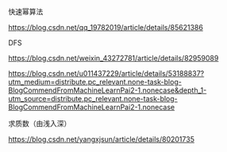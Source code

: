 快速幂算法

https://blog.csdn.net/qq_19782019/article/details/85621386

DFS

https://blog.csdn.net/weixin_43272781/article/details/82959089

https://blog.csdn.net/u011437229/article/details/53188837?utm_medium=distribute.pc_relevant.none-task-blog-BlogCommendFromMachineLearnPai2-1.nonecase&depth_1-utm_source=distribute.pc_relevant.none-task-blog-BlogCommendFromMachineLearnPai2-1.nonecase

求质数（由浅入深）

https://blog.csdn.net/yangxjsun/article/details/80201735